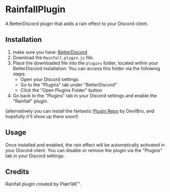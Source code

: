 # RainfallPlugin
A BetterDiscord plugin that adds a rain effect to your Discord client.

## Installation

1. make sure you have: [BetterDiscord](https://betterdiscord.app/)
2. Download the `Rainfall.plugin.js` file.
3. Place the downloaded file into the `plugins` folder, located within your BetterDiscord installation. You can access this folder via the following steps:
    - Open your Discord settings
    - Go to the "Plugins" tab under "BetterDiscord"
    - Click the "Open Plugins Folder" button
4. Go back to the "Plugins" tab in your Discord settings and enable the "Rainfall" plugin.

(alternatively you can install the fantastic [Plugin Repo](https://github.com/mwittrien/BetterDiscordAddons/tree/master/Plugins/PluginRepo/) by DevilBro, and hopefully it'll show up there soon!)

## Usage

Once installed and enabled, the rain effect will be automatically activated in your Discord client. You can disable or remove the plugin via the "Plugins" tab in your Discord settings.

## Credits

Rainfall plugin created by Plær1â€™.

